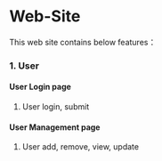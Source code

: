 # Web-Site

This web site contains below features：

### 1. User 
#### User Login page
  1. User login, submit

#### User Management page
  1. User add, remove, view, update
